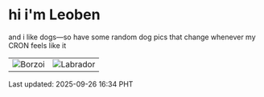 # hi i'm Leoben

and i like dogs—so have some random dog pics that change whenever my CRON feels like it

|  |  |
|--------|----------|
| ![Borzoi](https://random-dog-vercel.vercel.app/api/random-borzoi?v=1758875671) | ![Labrador](https://random-dog-vercel.vercel.app/api/random-labrador?v=1758875671) |

Last updated: 2025-09-26 16:34 PHT
